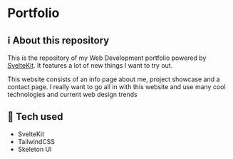 # Portfolio

## ℹ️ About this repository

This is the repository of my Web Development portfolio powered by [SvelteKit](https://kit.svelte.dev). It features a lot of new things I want to try out.

This website consists of an info page about me, project showcase and a contact page. I really want to go all in with this website and use many cool technologies and current web design trends

## 💼 Tech used

- SvelteKit
- TailwindCSS
- Skeleton UI
